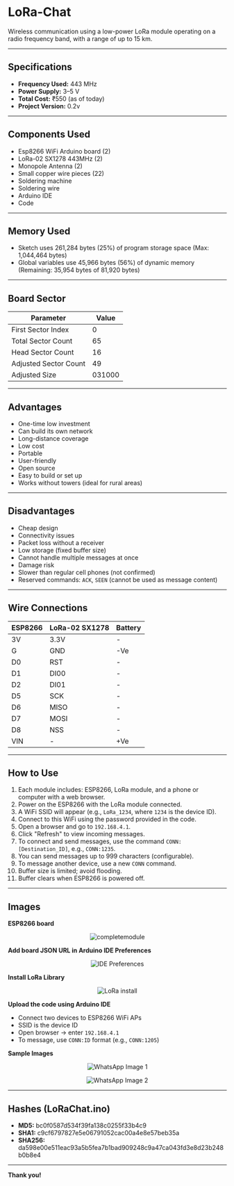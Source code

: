 # **LoRa-Chat**

Wireless communication using a low-power LoRa module operating on a radio frequency band, with a range of up to 15 km.

---

## **Specifications**

* **Frequency Used:** 443 MHz
* **Power Supply:** 3–5 V
* **Total Cost:** ₹550 (as of today)
* **Project Version:** 0.2v

---

## **Components Used**

* Esp8266 WiFi Arduino board (2)
* LoRa-02 SX1278 443MHz (2)
* Monopole Antenna (2)
* Small copper wire pieces (22)
* Soldering machine
* Soldering wire
* Arduino IDE
* Code

---

## **Memory Used**

* Sketch uses 261,284 bytes (25%) of program storage space (Max: 1,044,464 bytes)
* Global variables use 45,966 bytes (56%) of dynamic memory (Remaining: 35,954 bytes of 81,920 bytes)

---

## **Board Sector**

| Parameter             | Value  |
| --------------------- | ------ |
| First Sector Index    | 0      |
| Total Sector Count    | 65     |
| Head Sector Count     | 16     |
| Adjusted Sector Count | 49     |
| Adjusted Size         | 031000 |

---

## **Advantages**

* One-time low investment
* Can build its own network
* Long-distance coverage
* Low cost
* Portable
* User-friendly
* Open source
* Easy to build or set up
* Works without towers (ideal for rural areas)

---

## **Disadvantages**

* Cheap design
* Connectivity issues
* Packet loss without a receiver
* Low storage (fixed buffer size)
* Cannot handle multiple messages at once
* Damage risk
* Slower than regular cell phones (not confirmed)
* Reserved commands: `ACK`, `SEEN` (cannot be used as message content)

---

## **Wire Connections**

| ESP8266 | LoRa-02 SX1278 | Battery |
| ------- | -------------- | ------- |
| 3V      | 3.3V           | -       |
| G       | GND            | -Ve     |
| D0      | RST            | -       |
| D1      | DI00           | -       |
| D2      | DI01           | -       |
| D5      | SCK            | -       |
| D6      | MISO           | -       |
| D7      | MOSI           | -       |
| D8      | NSS            | -       |
| VIN     | -              | +Ve     |

---

## **How to Use**

1. Each module includes: ESP8266, LoRa module, and a phone or computer with a web browser.
2. Power on the ESP8266 with the LoRa module connected.
3. A WiFi SSID will appear (e.g., `LoRa_1234`, where `1234` is the device ID).
4. Connect to this WiFi using the password provided in the code.
5. Open a browser and go to `192.168.4.1`.
6. Click "Refresh" to view incoming messages.
7. To connect and send messages, use the command `CONN:[Destination_ID]`, e.g., `CONN:1235`.
8. You can send messages up to 999 characters (configurable).
9. To message another device, use a new `CONN` command.
10. Buffer size is limited; avoid flooding.
11. Buffer clears when ESP8266 is powered off.

---

## **Images**

**ESP8266 board**  
<p align="center">
  <img src="https://github.com/user-attachments/assets/91eae124-e02d-4f30-8faf-24b821504304" alt="completemodule">
</p>

**Add board JSON URL in Arduino IDE Preferences**  
<p align="center">
  <img src="https://github.com/user-attachments/assets/9ce0174a-98d9-4a4b-9fd3-c3c9a8a38f6e" alt="IDE Preferences">
</p>

**Install LoRa Library**  
<p align="center">
  <img src="https://github.com/user-attachments/assets/e798f410-11fa-480c-8027-38a0691e9022" alt="LoRa install">
</p>

**Upload the code using Arduino IDE**

* Connect two devices to ESP8266 WiFi APs
* SSID is the device ID
* Open browser → enter `192.168.4.1`
* To message, use `CONN:ID` format (e.g., `CONN:1205`)

**Sample Images**  
<p align="center">
  <img src="https://github.com/user-attachments/assets/4dc2a7ef-2182-4028-a4db-a526e92c3e21" alt="WhatsApp Image 1">
</p>
<p align="center">
  <img src="https://github.com/user-attachments/assets/6c30b995-1df5-4dea-b344-9872e9bb2cba" alt="WhatsApp Image 2">
</p>

---

## **Hashes (LoRaChat.ino)**

* **MD5:** bc0f0587d534f39fa138c0255f33b4c9
* **SHA1:** c9cf6797827e5e06791052cac00a4e8e57beb35a
* **SHA256:** da598e00e511eac93a5b5fea7b1bad909248c9a47ca043fd3e8d23b248b0b8e4

---

**Thank you!**
